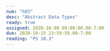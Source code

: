 ```yaml
---
num: "h03"
desc: "Abstract Data Types"
ready: true
assigned: 2020-10-08 09:00:00.00-7:00
due: 2020-10-15 23:59:59.00-7:00
reading: "PS 10.3"
---
```

